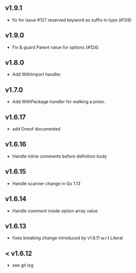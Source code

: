 ## v1.9.1

- fix for issue #127 reserved keyword as suffix in type (#128)

## v1.9.0

- Fix & guard Parent value for options (#124)  

## v1.8.0

- Add WithImport handler.

## v1.7.0

- Add WithPackage handler for walking a proto.

## v1.6.17

- add Oneof documented

## v1.6.16

- Handle inline comments before definition body

## v1.6.15

- Handle scanner change in Go 1.13

## v1.6.14

- Handle comment inside option array value

## v1.6.13

- fixes breaking change introduced by v1.6.11 w.r.t Literal

## < v1.6.12

 - see git log